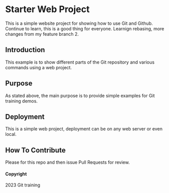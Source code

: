 # Starter Web Project

This is a simple website project for showing how to use Git and Github. Continue to learn, this is a good thing for everyone. Learnign rebasing, more changes from my feature branch 2.

## Introduction

This example is to show different parts of the Git repository and various commands using a web project.

## Purpose

As stated above, the main purpose is to provide simple examples for Git training demos.

## Deployment

This is a simple web project, deployment can be on any web server or even local.

## How To Contribute

Please for this repo and then issue Pull Requests for review.

#### Copyright

2023 Git training
